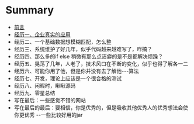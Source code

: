 # Summary

* [前言](README.md)
* [经历一、企业真实的应用](jing-li-yi-3001-qi-ye-zhen-shi-de-ying-yong.md)
* 经历二、一个基础数据想模糊匹配，怎么整
* 经历三、系统维护了好几年，似乎代码越来越难写了，咋搞？
* 经历四、那么多的if else 稍微有那么点洁癖的是不是都解决烦躁？
* 经历五、晃荡了几年，人老了，技术风口在不断的变化，似乎也得了解各一二
* 经历六、可能你用了他，但是你并没有去了解他---算法
* 经历七、开发，理论上应该是一个很合格的测试
* 经历八、闲暇时，瞅瞅源码
* 经历九、零星总结
* 写在最后：一些感觉不错的网站
* 写在最后的最后：要相信，你是优秀的，但是吸收其他优秀人的优秀想法会使你更优秀 --一些比较好用的jar

